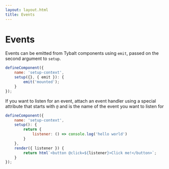 ```yaml
---
layout: layout.html
title: Events
---
```


# Events

Events can be emitted from Tybalt components using `emit`, passed on the second argument to `setup`.

```javascript
defineComponent({
    name: 'setup-context',
    setup({}, { emit }): {
        emit('mounted');
    }
});
```

If you want to listen for an event, attach an event handler using a special attribute that starts with `@` and is the name of the event you want to listen for

```javascript
defineComponent({
    name: 'setup-context',
    setup(): {
        return {
            listener: () => console.log('hello world')
        }
    },
    render({ listener }) {
        return html`<button @click=${listener}>Click me!</button>`;
    }
});
```
